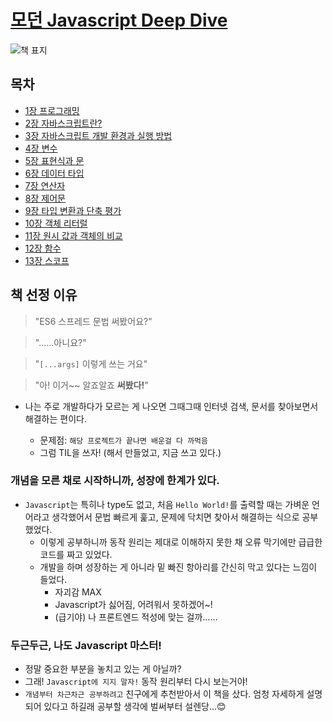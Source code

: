 # [모던 Javascript Deep Dive](https://book.naver.com/bookdb/book_detail.nhn?bid=16710547)

![책 표지](https://bookthumb-phinf.pstatic.net/cover/167/105/16710547.jpg?udate=20211209)

## 목차

- [1장 프로그래밍](1장-프로그래밍.md)
- [2장 자바스크립트란?](2장-자바스크립트란.md)
- [3장 자바스크립트 개발 환경과 실행 방법](3장-자바스크립트-개발-환경과-실행-방법.md)
- [4장 변수](4장-변수.md)
- [5장 표현식과 문](5장-표현식과-문.md)
- [6장 데이터 타입](6장-데이터-타입.md)
- [7장 연산자](7장-연산자.md)
- [8장 제어문](8장-제어문.md)
- [9장 타입 변환과 단축 평가](9장-타입-변환과-단축-평가.md)
- [10장 객체 리터럴](10장-객체-리터럴.md)
- [11장 원시 값과 객체의 비교](11장-원시-값과-객체의-비교.md)
- [12장 함수](12장-함수.md)
- [13장 스코프](13장-스코프.md)

## 책 선정 이유

> "ES6 스프레드 문법 써봤어요?"

> "……아니요?"

> "`[...args]` 이렇게 쓰는 거요"

> "아! 이거~~ 알죠알죠 **써봤다!**"

- 나는 주로 개발하다가 모르는 게 나오면 그때그때 인터넷 검색, 문서를 찾아보면서 해결하는 편이다.

  - 문제점: `해당 프로젝트가 끝나면 배운걸 다 까먹음`
  - 그럼 TIL을 쓰자! (해서 만들었고, 지금 쓰고 있다.)

### 개념을 모른 채로 시작하니까, 성장에 한계가 있다.

- `Javascript`는 특히나 type도 없고, 처음 `Hello World!`를 출력할 때는 가벼운 언어라고 생각했어서 문법 빠르게 훑고, 문제에 닥치면 찾아서 해결하는 식으로 공부했었다.
  - 이렇게 공부하니까 동작 원리는 제대로 이해하지 못한 채 오류 막기에만 급급한 코드를 짜고 있었다.
  - 개발을 하며 성장하는 게 아니라 밑 빠진 항아리를 간신히 막고 있다는 느낌이 들었다.
    - 자괴감 MAX
    - Javascript가 싫어짐, 어려워서 못하겠어~!
    - (급기야) 나 프론트엔드 적성에 맞는 걸까……

### 두근두근, 나도 Javascript 마스터!

- 정말 중요한 부분을 놓치고 있는 게 아닐까?
- 그래! `Javascript에 지지 말자!` 동작 원리부터 다시 보는거야!
- `개념부터 차근차근 공부하려고` 친구에게 추천받아서 이 책을 샀다. 엄청 자세하게 설명되어 있다고 하길래 공부할 생각에 벌써부터 설렌당...😊
